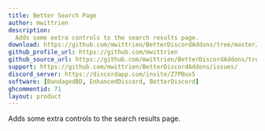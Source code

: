 ```yaml
---
title: Better Search Page
author: mwittrien
description:
  Adds some extra controls to the search results page.
download: https://github.com/mwittrien/BetterDiscordAddons/tree/master/Plugins/BetterSearchPage
github_profile_url: https://github.com/mwittrien
github_source_url: https://github.com/mwittrien/BetterDiscordAddons/tree/master/Plugins/BetterSearchPage
support: https://github.com/mwittrien/BetterDiscordAddons/issues/
discord_server: https://discordapp.com/invite/Z7PBux5
software: [BandagedBD, EnhancedDiscord, BetterDiscord]
ghcommentid: 71
layout: product
---
```

Adds some extra controls to the search results page.